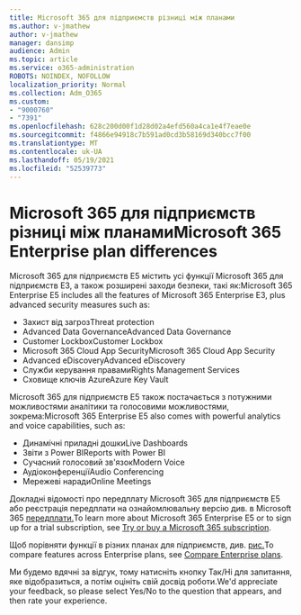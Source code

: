 ```yaml
---
title: Microsoft 365 для підприємств різниці між планами
ms.author: v-jmathew
author: v-jmathew
manager: dansimp
audience: Admin
ms.topic: article
ms.service: o365-administration
ROBOTS: NOINDEX, NOFOLLOW
localization_priority: Normal
ms.collection: Adm_O365
ms.custom:
- "9000760"
- "7391"
ms.openlocfilehash: 628c200d00f1d28d02a4efd560a4ca1e4f7eae0e
ms.sourcegitcommit: f4866e94918c7b591ad0cd3b58169d340bcc7f00
ms.translationtype: MT
ms.contentlocale: uk-UA
ms.lasthandoff: 05/19/2021
ms.locfileid: "52539773"
---
```

# <a name="microsoft-365-enterprise-plan-differences"></a><span data-ttu-id="7f13c-102">Microsoft 365 для підприємств різниці між планами</span><span class="sxs-lookup"><span data-stu-id="7f13c-102">Microsoft 365 Enterprise plan differences</span></span>

<span data-ttu-id="7f13c-103">Microsoft 365 для підприємств E5 містить усі функції Microsoft 365 для підприємств E3, а також розширені заходи безпеки, такі як:</span><span class="sxs-lookup"><span data-stu-id="7f13c-103">Microsoft 365 Enterprise E5 includes all the features of Microsoft 365 Enterprise E3, plus advanced security measures such as:</span></span>

- <span data-ttu-id="7f13c-104">Захист від загроз</span><span class="sxs-lookup"><span data-stu-id="7f13c-104">Threat protection</span></span>
- <span data-ttu-id="7f13c-105">Advanced Data Governance</span><span class="sxs-lookup"><span data-stu-id="7f13c-105">Advanced Data Governance</span></span>
- <span data-ttu-id="7f13c-106">Customer Lockbox</span><span class="sxs-lookup"><span data-stu-id="7f13c-106">Customer Lockbox</span></span>
- <span data-ttu-id="7f13c-107">Microsoft 365 Cloud App Security</span><span class="sxs-lookup"><span data-stu-id="7f13c-107">Microsoft 365 Cloud App Security</span></span>
- <span data-ttu-id="7f13c-108">Advanced eDiscovery</span><span class="sxs-lookup"><span data-stu-id="7f13c-108">Advanced eDiscovery</span></span>
- <span data-ttu-id="7f13c-109">Служби керування правами</span><span class="sxs-lookup"><span data-stu-id="7f13c-109">Rights Management Services</span></span>
- <span data-ttu-id="7f13c-110">Сховище ключів Azure</span><span class="sxs-lookup"><span data-stu-id="7f13c-110">Azure Key Vault</span></span>

<span data-ttu-id="7f13c-111">Microsoft 365 для підприємств E5 також постачається з потужними можливостями аналітики та голосовими можливостями, зокрема:</span><span class="sxs-lookup"><span data-stu-id="7f13c-111">Microsoft 365 Enterprise E5 also comes with powerful analytics and voice capabilities, such as:</span></span>

- <span data-ttu-id="7f13c-112">Динамічні приладні дошки</span><span class="sxs-lookup"><span data-stu-id="7f13c-112">Live Dashboards</span></span>
- <span data-ttu-id="7f13c-113">Звіти з Power BI</span><span class="sxs-lookup"><span data-stu-id="7f13c-113">Reports with Power BI</span></span>
- <span data-ttu-id="7f13c-114">Сучасний голосовий зв'язок</span><span class="sxs-lookup"><span data-stu-id="7f13c-114">Modern Voice</span></span>
- <span data-ttu-id="7f13c-115">Аудіоконференції</span><span class="sxs-lookup"><span data-stu-id="7f13c-115">Audio Conferencing</span></span>
- <span data-ttu-id="7f13c-116">Мережеві наради</span><span class="sxs-lookup"><span data-stu-id="7f13c-116">Online Meetings</span></span>

<span data-ttu-id="7f13c-117">Докладні відомості про передплату Microsoft 365 для підприємств E5 або реєстрація передплати на ознайомлювальну версію див. в Microsoft 365 [передплати.](https://go.microsoft.com/fwlink/?linkid=2099673)</span><span class="sxs-lookup"><span data-stu-id="7f13c-117">To learn more about Microsoft 365 Enterprise E5 or to sign up for a trial subscription, see [Try or buy a Microsoft 365 subscription](https://go.microsoft.com/fwlink/?linkid=2099673).</span></span>

<span data-ttu-id="7f13c-118">Щоб порівняти функції в різних планах для підприємств, див. [рис.](https://go.microsoft.com/fwlink/?linkid=2097200)</span><span class="sxs-lookup"><span data-stu-id="7f13c-118">To compare features across Enterprise plans, see [Compare Enterprise plans](https://go.microsoft.com/fwlink/?linkid=2097200).</span></span>

<span data-ttu-id="7f13c-119">Ми будемо вдячні за відгук, тому натисніть кнопку Так/Ні для запитання, яке відобразиться, а потім оцініть свій досвід роботи.</span><span class="sxs-lookup"><span data-stu-id="7f13c-119">We'd appreciate your feedback, so please select Yes/No to the question that appears, and then rate your experience.</span></span>
